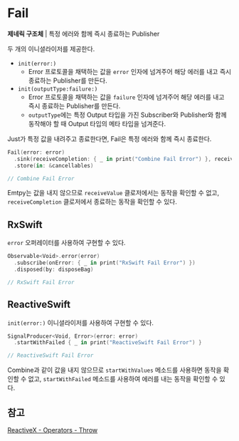 # Fail

**제네릭 구조체** | 특정 에러와 함께 즉시 종료하는 Publisher

두 개의 이니셜라이저를 제공한다.

- `init(error:)`
  - Error 프로토콜을 채택하는 값을 `error` 인자에 넘겨주어 해당 에러를 내고 즉시 종료하는 Publisher를 만든다.
- `init(outputType:failure:)`
  - Error 프로토콜을 채택하는 값을 `failure` 인자에 넘겨주어 해당 에러를 내고 즉시 종료하는 Publisher를 만든다.
  - `outputType`에는 특정 Output 타입을 가진 Subscriber와 Publisher와 함께 동작해야 할 때 Output 타입의 메타 타입을 넘겨준다.

Just가 특정 값을 내려주고 종료한다면, Fail은 특정 에러와 함께 즉시 종료한다.

```swift
Fail(error: error)
  .sink(receiveCompletion: { _ in print("Combine Fail Error") }, receiveValue: { })
  .store(in: &cancellables)

// Combine Fail Error
```

Emtpy는 값을 내지 않으므로 `receiveValue` 클로저에서는 동작을 확인할 수 없고, `receiveCompletion` 클로저에서 종료하는 동작을 확인할 수 있다.

## RxSwift

`error` 오퍼레이터를 사용하여 구현할 수 있다.

```swift
Observable<Void>.error(error)
  .subscribe(onError: { _ in print("RxSwift Fail Error") })
  .disposed(by: disposeBag)

// RxSwift Fail Error
```

## ReactiveSwift

`init(error:)` 이니셜라이저를 사용하여 구현할 수 있다.

```swift
SignalProducer<Void, Error>(error: error)
  .startWithFailed { _ in print("ReactiveSwift Fail Error") }

// ReactiveSwift Fail Error
```

Combine과 같이 값을 내지 않으므로 `startWithValues` 메소드를 사용하면 동작을 확인할 수 없고, `startWithFailed` 메소드를 사용하여 에러를 내는 동작을 확인할 수 있다.

## 참고

[ReactiveX - Operators - Throw](http://reactivex.io/documentation/operators/empty-never-throw.html)